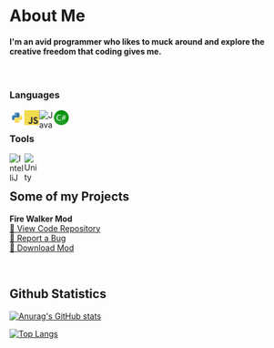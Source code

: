 <h1>About Me</h1>

<h4>
  I'm an avid programmer who likes to muck around and explore the creative freedom that coding gives me.
</h4>
<br>
<h3>
  Languages
</h3>
<a href="https://python.org" target="_blank"><img align="left" alt="Python" width="26px" src="https://raw.githubusercontent.com/github/explore/80688e429a7d4ef2fca1e82350fe8e3517d3494d/topics/python/python.png"></a>
<a href="https://python.org" target="_blank"><img align="left" alt="Javascript" width="26px" src="https://raw.githubusercontent.com/github/explore/80688e429a7d4ef2fca1e82350fe8e3517d3494d/topics/javascript/javascript.png"></a>
<a href="https://python.org" target="_blank"><img align="left" alt="Java" width="26px" src="https://cdn.jsdelivr.net/npm/simple-icons@v3/icons/java.svg"></a>
<a href="https://python.org" target="_blank"><img align="left" alt="C#" width="26px" src="https://raw.githubusercontent.com/github/explore/80688e429a7d4ef2fca1e82350fe8e3517d3494d/topics/csharp/csharp.png"></a>

<br>
<h3>
  Tools
</h3>
<a href="https://python.org" target="_blank"><img align="left" alt="IntelliJ" width="26px" src="https://cdn.jsdelivr.net/npm/simple-icons@v3/icons/intellijidea.svg"></a>
<a href="https://python.org" target="_blank"><img align="left" alt="Unity" width="26px" src="https://cdn.jsdelivr.net/npm/simple-icons@v3/icons/unity.svg"></a>



<br><br>
<h2>Some of my Projects</h2>

**Fire Walker Mod** <br>
[📕 View Code Repository](https://github.com/chrisoliver345/Fire-Walker) <br>
[🐛 Report a Bug](https://github.com/chrisoliver345/Fire-Walker/issues/new) <br>
[💾 Download Mod](https://www.curseforge.com/minecraft/mc-mods/fire-walker) <br>

<br>
<h2>Github Statistics</h2>

[![Anurag's GitHub stats](https://github-readme-stats.vercel.app/api?username=chrisoliver345&theme=dracula)](https://github.com/anuraghazra/github-readme-stats) 

[![Top Langs](https://github-readme-stats.vercel.app/api/top-langs/?username=chrisoliver345&layout=compact&langs_count=6&theme=dracula&card_width=445)](https://github.com/anuraghazra/github-readme-stats)

[python]: https://www.python.org
[javascript]: https://www.javascript.com
[java]: https://www.java.com
[csharp]: https://docs.microsoft.com/en-us/dotnet/csharp
[intellij]: https://www.jetbrains.com/idea/
[unity]: https://unity.com
